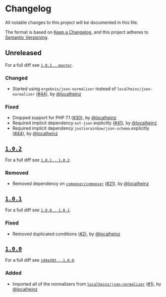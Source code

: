 # Changelog

All notable changes to this project will be documented in this file.

The format is based on [Keep a Changelog](https://keepachangelog.com/en/1.0.0/), and this project adheres to [Semantic Versioning](https://semver.org/spec/v2.0.0.html).

## Unreleased

For a full diff see [`1.0.2...master`][1.0.2...master].

### Changed

* Started using `ergebnis/json-normalizer` instead of `localheinz/json-normalizer` ([#44]), by [@localheinz]

### Fixed

* Dropped support for PHP 7.1 ([#30]), by [@localheinz]
* Required implicit dependency `ext-json` explicitly ([#41]), by [@localheinz]
* Required implicit dependency `justinrainbow/json-schema` explicitly ([#44]), by [@localheinz]

## [`1.0.2`][1.0.2]

For a full diff see [`1.0.1...1.0.2`][1.0.1...1.0.2].

### Removed

* Removed dependency on [`composer/composer`](https://github.com/composer/composer) ([#21]), by [@localheinz]

## [`1.0.1`][1.0.1]

For a full diff see [`1.0.0...1.0.1`][1.0.0...1.0.1].

### Fixed

* Removed duplicated conditions ([#2]), by [@localheinz]

## [`1.0.0`][1.0.0]

For a full diff see [`149a393...1.0.0`][149a393...1.0.0].

### Added

* Imported all of the normalizers from [`localheinz/json-normalizer`](https://github.com/localheinz/composer-normalize/tree/dcf55c24e2dfa49f7be594bfe50aa3c636b84501) ([#1]), by [@localheinz]

[1.0.0]: https://github.com/localheinz/composer-json-normalizer/releases/tag/1.0.0
[1.0.1]: https://github.com/localheinz/composer-json-normalizer/releases/tag/1.0.1
[1.0.2]: https://github.com/localheinz/composer-json-normalizer/releases/tag/1.0.2

[149a393...1.0.0]: https://github.com/localheinz/composer-json-normalizer/compare/149a393...1.0.0
[1.0.0...1.0.1]: https://github.com/localheinz/composer-json-normalizer/compare/1.0.0...1.0.1
[1.0.1...1.0.2]: https://github.com/localheinz/composer-json-normalizer/compare/1.0.1...1.0.2
[1.0.2...master]: https://github.com/localheinz/composer-json-normalizer/compare/1.0.2...master

[#1]: https://github.com/localheinz/composer-json-normalizer/pull/1
[#2]: https://github.com/localheinz/composer-json-normalizer/pull/2
[#21]: https://github.com/localheinz/composer-json-normalizer/pull/21
[#30]: https://github.com/localheinz/composer-json-normalizer/pull/30
[#41]: https://github.com/localheinz/composer-json-normalizer/pull/41
[#44]: https://github.com/localheinz/composer-json-normalizer/pull/44

[@localheinz]: https://github.com/localheinz
